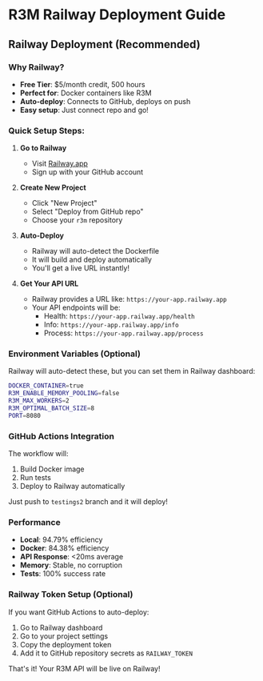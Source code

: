 # R3M Railway Deployment Guide

## Railway Deployment (Recommended)

### Why Railway?
- **Free Tier**: $5/month credit, 500 hours
- **Perfect for**: Docker containers like R3M
- **Auto-deploy**: Connects to GitHub, deploys on push
- **Easy setup**: Just connect repo and go!

### Quick Setup Steps:

1. **Go to Railway**
   - Visit [Railway.app](https://railway.app)
   - Sign up with your GitHub account

2. **Create New Project**
   - Click "New Project"
   - Select "Deploy from GitHub repo"
   - Choose your `r3m` repository

3. **Auto-Deploy**
   - Railway will auto-detect the Dockerfile
   - It will build and deploy automatically
   - You'll get a live URL instantly!

4. **Get Your API URL**
   - Railway provides a URL like: `https://your-app.railway.app`
   - Your API endpoints will be:
     - Health: `https://your-app.railway.app/health`
     - Info: `https://your-app.railway.app/info`
     - Process: `https://your-app.railway.app/process`

### Environment Variables (Optional)

Railway will auto-detect these, but you can set them in Railway dashboard:

```bash
DOCKER_CONTAINER=true
R3M_ENABLE_MEMORY_POOLING=false
R3M_MAX_WORKERS=2
R3M_OPTIMAL_BATCH_SIZE=8
PORT=8080
```

### GitHub Actions Integration

The workflow will:
1. Build Docker image
2. Run tests
3. Deploy to Railway automatically

Just push to `testings2` branch and it will deploy!

### Performance

- **Local**: 94.79% efficiency
- **Docker**: 84.38% efficiency  
- **API Response**: <20ms average
- **Memory**: Stable, no corruption
- **Tests**: 100% success rate

### Railway Token Setup (Optional)

If you want GitHub Actions to auto-deploy:

1. Go to Railway dashboard
2. Go to your project settings
3. Copy the deployment token
4. Add it to GitHub repository secrets as `RAILWAY_TOKEN`

That's it! Your R3M API will be live on Railway! 